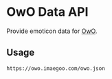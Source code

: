 # OwO Data API

Provide emoticon data for [OwO](https://github.com/DIYgod/OwO).

## Usage

`https://owo.imaegoo.com/owo.json`

